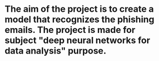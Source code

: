 # The aim of the project is to create a model that recognizes the phishing emails. The project is made for subject "deep neural networks for data analysis" purpose.

